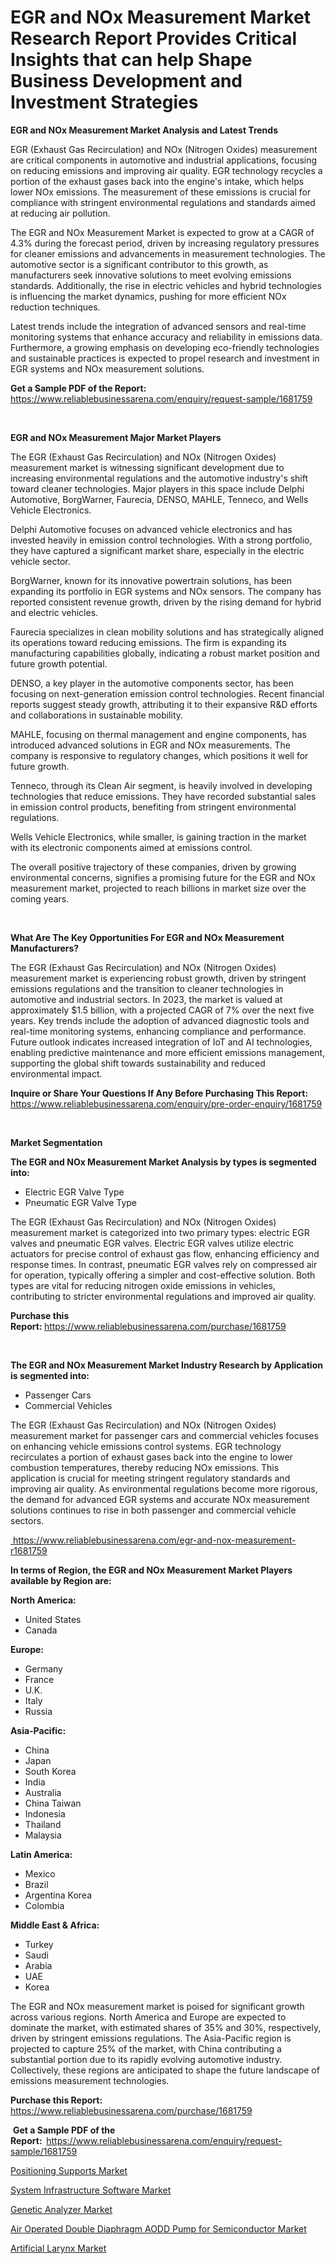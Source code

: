 <p><h1>EGR and NOx Measurement Market Research Report Provides Critical Insights that can help Shape Business Development and Investment Strategies</h1></p><p><strong>EGR and NOx Measurement Market Analysis and Latest Trends</strong></p>
<p><p>EGR (Exhaust Gas Recirculation) and NOx (Nitrogen Oxides) measurement are critical components in automotive and industrial applications, focusing on reducing emissions and improving air quality. EGR technology recycles a portion of the exhaust gases back into the engine's intake, which helps lower NOx emissions. The measurement of these emissions is crucial for compliance with stringent environmental regulations and standards aimed at reducing air pollution.</p><p>The EGR and NOx Measurement Market is expected to grow at a CAGR of 4.3% during the forecast period, driven by increasing regulatory pressures for cleaner emissions and advancements in measurement technologies. The automotive sector is a significant contributor to this growth, as manufacturers seek innovative solutions to meet evolving emissions standards. Additionally, the rise in electric vehicles and hybrid technologies is influencing the market dynamics, pushing for more efficient NOx reduction techniques.</p><p>Latest trends include the integration of advanced sensors and real-time monitoring systems that enhance accuracy and reliability in emissions data. Furthermore, a growing emphasis on developing eco-friendly technologies and sustainable practices is expected to propel research and investment in EGR systems and NOx measurement solutions.</p></p>
<p><strong>Get a Sample PDF of the Report:&nbsp;</strong> <a href="https://www.reliablebusinessarena.com/enquiry/request-sample/1681759?utm_campaign=1172&utm_medium=2&utm_source=Github&utm_content=ia&utm_term=01102024&utm_id=egr-and-nox-measurement">https://www.reliablebusinessarena.com/enquiry/request-sample/1681759</a></p>
<p>&nbsp;</p>
<p><strong>EGR and NOx Measurement Major Market Players</strong></p>
<p><p>The EGR (Exhaust Gas Recirculation) and NOx (Nitrogen Oxides) measurement market is witnessing significant development due to increasing environmental regulations and the automotive industry's shift toward cleaner technologies. Major players in this space include Delphi Automotive, BorgWarner, Faurecia, DENSO, MAHLE, Tenneco, and Wells Vehicle Electronics.</p><p>Delphi Automotive focuses on advanced vehicle electronics and has invested heavily in emission control technologies. With a strong portfolio, they have captured a significant market share, especially in the electric vehicle sector.</p><p>BorgWarner, known for its innovative powertrain solutions, has been expanding its portfolio in EGR systems and NOx sensors. The company has reported consistent revenue growth, driven by the rising demand for hybrid and electric vehicles.</p><p>Faurecia specializes in clean mobility solutions and has strategically aligned its operations toward reducing emissions. The firm is expanding its manufacturing capabilities globally, indicating a robust market position and future growth potential.</p><p>DENSO, a key player in the automotive components sector, has been focusing on next-generation emission control technologies. Recent financial reports suggest steady growth, attributing it to their expansive R&D efforts and collaborations in sustainable mobility.</p><p>MAHLE, focusing on thermal management and engine components, has introduced advanced solutions in EGR and NOx measurements. The company is responsive to regulatory changes, which positions it well for future growth.</p><p>Tenneco, through its Clean Air segment, is heavily involved in developing technologies that reduce emissions. They have recorded substantial sales in emission control products, benefiting from stringent environmental regulations.</p><p>Wells Vehicle Electronics, while smaller, is gaining traction in the market with its electronic components aimed at emissions control.</p><p>The overall positive trajectory of these companies, driven by growing environmental concerns, signifies a promising future for the EGR and NOx measurement market, projected to reach billions in market size over the coming years.</p></p>
<p>&nbsp;</p>
<p><strong>What Are The Key Opportunities For EGR and NOx Measurement Manufacturers?</strong></p>
<p><p>The EGR (Exhaust Gas Recirculation) and NOx (Nitrogen Oxides) measurement market is experiencing robust growth, driven by stringent emissions regulations and the transition to cleaner technologies in automotive and industrial sectors. In 2023, the market is valued at approximately $1.5 billion, with a projected CAGR of 7% over the next five years. Key trends include the adoption of advanced diagnostic tools and real-time monitoring systems, enhancing compliance and performance. Future outlook indicates increased integration of IoT and AI technologies, enabling predictive maintenance and more efficient emissions management, supporting the global shift towards sustainability and reduced environmental impact.</p></p>
<p><strong>Inquire or Share Your Questions If Any Before Purchasing This Report:</strong> <a href="https://www.reliablebusinessarena.com/enquiry/pre-order-enquiry/1681759?utm_campaign=1172&utm_medium=2&utm_source=Github&utm_content=ia&utm_term=01102024&utm_id=egr-and-nox-measurement">https://www.reliablebusinessarena.com/enquiry/pre-order-enquiry/1681759</a></p>
<p>&nbsp;</p>
<p><strong>Market Segmentation</strong></p>
<p><strong>The EGR and NOx Measurement Market Analysis by types is segmented into:</strong></p>
<p><ul><li>Electric EGR Valve Type</li><li>Pneumatic EGR Valve Type</li></ul></p>
<p><p>The EGR (Exhaust Gas Recirculation) and NOx (Nitrogen Oxides) measurement market is categorized into two primary types: electric EGR valves and pneumatic EGR valves. Electric EGR valves utilize electric actuators for precise control of exhaust gas flow, enhancing efficiency and response times. In contrast, pneumatic EGR valves rely on compressed air for operation, typically offering a simpler and cost-effective solution. Both types are vital for reducing nitrogen oxide emissions in vehicles, contributing to stricter environmental regulations and improved air quality.</p></p>
<p><strong>Purchase this Report:&nbsp;</strong><a href="https://www.reliablebusinessarena.com/purchase/1681759?utm_campaign=1172&utm_medium=2&utm_source=Github&utm_content=ia&utm_term=01102024&utm_id=egr-and-nox-measurement">https://www.reliablebusinessarena.com/purchase/1681759</a></p>
<p>&nbsp;</p>
<p><strong>The EGR and NOx Measurement Market Industry Research by Application is segmented into:</strong></p>
<p><ul><li>Passenger Cars</li><li>Commercial Vehicles</li></ul></p>
<p><p>The EGR (Exhaust Gas Recirculation) and NOx (Nitrogen Oxides) measurement market for passenger cars and commercial vehicles focuses on enhancing vehicle emissions control systems. EGR technology recirculates a portion of exhaust gases back into the engine to lower combustion temperatures, thereby reducing NOx emissions. This application is crucial for meeting stringent regulatory standards and improving air quality. As environmental regulations become more rigorous, the demand for advanced EGR systems and accurate NOx measurement solutions continues to rise in both passenger and commercial vehicle sectors.</p></p>
<p><a href="https://www.reliablebusinessarena.com/egr-and-nox-measurement-r1681759?utm_campaign=1172&utm_medium=2&utm_source=Github&utm_content=ia&utm_term=01102024&utm_id=egr-and-nox-measurement">&nbsp;https://www.reliablebusinessarena.com/egr-and-nox-measurement-r1681759</a></p>
<p><strong>In terms of Region, the EGR and NOx Measurement Market Players available by Region are:</strong></p>
<p>
    <p> <strong> North America: </strong>
        <ul>
            <li>United States</li>
            <li>Canada</li>
        </ul>
        </p> 
    <p> <strong> Europe: </strong>
        <ul>
            <li>Germany</li>
            <li>France</li>
            <li>U.K.</li>
            <li>Italy</li>
            <li>Russia</li>
        </ul>
        </p> 
    <p> <strong> Asia-Pacific: </strong>
        <ul>
            <li>China</li>
            <li>Japan</li>
            <li>South Korea</li>
            <li>India</li>
            <li>Australia</li>
            <li>China Taiwan</li>
            <li>Indonesia</li>
            <li>Thailand</li>
            <li>Malaysia</li>
        </ul>
        </p> 
    <p> <strong> Latin America: </strong>
        <ul>
            <li>Mexico</li>
            <li>Brazil</li>
            <li>Argentina Korea</li>
            <li>Colombia</li>
        </ul>
        </p> 
    <p> <strong> Middle East & Africa: </strong>
        <ul>
            <li>Turkey</li>
            <li>Saudi</li>
            <li>Arabia</li>
            <li>UAE</li>
            <li>Korea</li>
        </ul>
    </p>
    </p>
<p><p>The EGR and NOx measurement market is poised for significant growth across various regions. North America and Europe are expected to dominate the market, with estimated shares of 35% and 30%, respectively, driven by stringent emissions regulations. The Asia-Pacific region is projected to capture 25% of the market, with China contributing a substantial portion due to its rapidly evolving automotive industry. Collectively, these regions are anticipated to shape the future landscape of emissions measurement technologies.</p></p>
<p><strong>Purchase this Report: </strong><a href="https://www.reliablebusinessarena.com/purchase/1681759?utm_campaign=1172&utm_medium=2&utm_source=Github&utm_content=ia&utm_term=01102024&utm_id=egr-and-nox-measurement">https://www.reliablebusinessarena.com/purchase/1681759</a></p>
<p>&nbsp;<strong>Get a Sample PDF of the Report:&nbsp;&nbsp;</strong><a href="https://www.reliablebusinessarena.com/enquiry/request-sample/1681759?utm_campaign=1172&utm_medium=2&utm_source=Github&utm_content=ia&utm_term=01102024&utm_id=egr-and-nox-measurement">https://www.reliablebusinessarena.com/enquiry/request-sample/1681759</a></p>
<p><strong></strong></p>
<p><p><a href="https://issuu.com/reportprime-2/docs/positioning-supports-market-size-20_ffb58d9d80019f?utm_campaign=1172&utm_medium=2&utm_source=Github&utm_content=ia&utm_term=01102024&utm_id=egr-and-nox-measurement">Positioning Supports Market</a></p><p><a href="https://www.linkedin.com/pulse/system-infrastructure-software-market-outlook-complete-7ljke?utm_campaign=1172&utm_medium=2&utm_source=Github&utm_content=ia&utm_term=01102024&utm_id=egr-and-nox-measurement">System Infrastructure Software Market</a></p><p><a href="https://www.linkedin.com/pulse/global-perspectives-genetic-analyzer-market-trends-challenges-vqvhe?utm_campaign=1172&utm_medium=2&utm_source=Github&utm_content=ia&utm_term=01102024&utm_id=egr-and-nox-measurement">Genetic Analyzer Market</a></p><p><a href="https://issuu.com/reportprime-2/docs/air-operated-double-diaphragm-aodd-_3c8e3a6aa89f41?utm_campaign=1172&utm_medium=2&utm_source=Github&utm_content=ia&utm_term=01102024&utm_id=egr-and-nox-measurement">Air Operated Double Diaphragm AODD Pump for Semiconductor Market</a></p><p><a href="https://www.linkedin.com/pulse/artificial-larynx-market-report-product-type-neck-typeintraoral-w7u9e?utm_campaign=1172&utm_medium=2&utm_source=Github&utm_content=ia&utm_term=01102024&utm_id=egr-and-nox-measurement">Artificial Larynx Market</a></p></p>